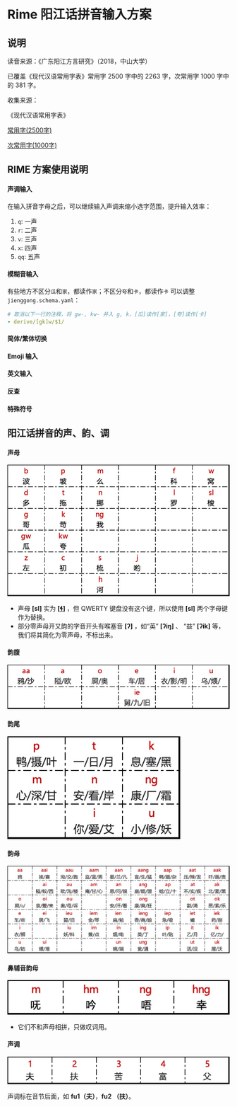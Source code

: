 # Rime 阳江话拼音输入方案

## 说明

读音来源：《广东阳江方言研究》（2018，中山大学）

已覆盖《现代汉语常用字表》常用字 2500 字中的 2263 字，次常用字 1000 字中的 381 字。

收集来源：

《现代汉语常用字表》

[常用字(2500字)](https://www.zdic.net/zd/zb/cc1/)  

[次常用字(1000字)](https://www.zdic.net/zd/zb/cc2/)

## RIME 方案使用说明

#### 声调输入

在输入拼音字母之后，可以继续输入声调来缩小选字范围，提升输入效率：

1. `q`: 一声
2. `r`: 二声
3. `v`: 三声
4. `x`: 四声
5. `qq`: 五声

#### 模糊音输入

有些地方不区分`瓜`和`家`，都读作`家`；不区分`夸`和`卡`，都读作`卡`  可以调整 `jienggong.schema.yaml`：

```yaml
# 取消以下一行的注释，将 gw-, kw- 并入 g, k，[瓜]读作[家]，[夸]读作[卡]
- derive/[gk]w/$1/
```

#### 简体/繁体切换

#### Emoji 输入

#### 英文输入

#### 反查

#### 特殊符号

## 阳江话拼音的声、韵、调

#### 声母

![声母](./images/001.jpg)

-  声母 **[sl]** 实为 **[[ɬ](https://zh.wikipedia.org/wiki/清齒齦邊擦音)]** ，但 QWERTY 键盘没有这个键，所以使用 **[sl]** 两个字母键作为替换。
- 部分零声母开又韵的字音开头有喉塞音 **[ʔ]** ，如“英” **[ʔiŋ]** 、 “益” **[ʔik]** 等，我们将其简化为零声母，不标出来。

#### 韵腹

![韵腹](./images/002.jpg)

#### 韵尾

![韵尾](./images/003.jpg)

#### 韵母

![鼻辅音韵母](./images/004.jpg)



#### 鼻辅音韵母

![鼻辅音韵母](./images/005.jpg)

- 它们不和声母相拼，只做叹词用。

#### 声调

![声调](./images/006.jpg)

声调标在音节后面，如 **fu1（夫）**，**fu2 （扶）**。
